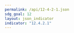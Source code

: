 ```yaml
---
permalink: /api/12-4-2-1.json
sdg_goal: 12
layout: json_indicator
indicator: "12.4.2.1"
---
```

